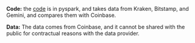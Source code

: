 **Code:** the [code](spot_eth_comp.py) is in pyspark, and takes data from Kraken, Bitstamp, and Gemini, and compares them with Coinbase. 

**Data:** The data comes from Coinbase, and it cannot be shared with the public for contractual reasons with the data provider. 
